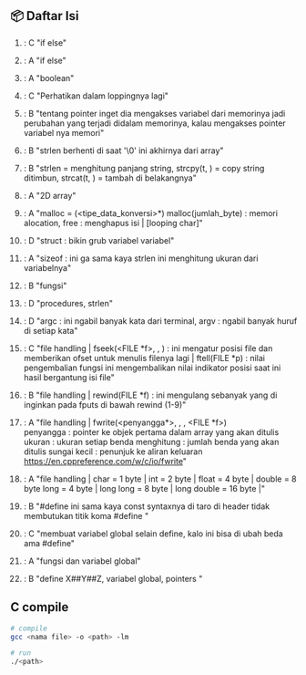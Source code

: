 ## 📦 Daftar Isi

1. : C "if else"
2. : A "if else"
3. : A "boolean"
4. : C "Perhatikan dalam loppingnya lagi"
5. : B "tentang pointer inget dia mengakses variabel dari memorinya
   jadi perubahan yang terjadi didalam memorinya, kalau mengakses
   pointer variabel nya memori"
6. : B "strlen berhenti di saat '\0' ini akhirnya dari array"
7. : B "strlen = menghitung panjang string, strcpy(t, <isinya>) = copy string
   ditimbun, strcat(t, <isinya>) = tambah di belakangnya"
8. : A "2D array"
9. : A "malloc <NamaVariabel> = (<tipe_data_konversi>\*) malloc(jumlah_byte) :
   memori alocation, free : menghapus isi | [looping char]"

10. : D "struct : bikin grub variabel variabel"
11. : A "sizeof : ini ga sama kaya strlen ini menghitung ukuran dari variabelnya"
12. : B "fungsi"
13. : D "procedures, strlen"
14. : D "argc : ini ngabil banyak kata dari terminal, argv : ngabil banyak huruf
    di setiap kata"
15. : C "file handling | fseek(<FILE *f>, <offset>, <whence position>) : ini mengatur
    posisi file dan memberikan ofset untuk menulis filenya lagi | ftell(FILE *p) :
    nilai pengembalian fungsi ini mengembalikan nilai indikator posisi saat
    ini hasil bergantung isi file"
16. : B "file handling | rewind(FILE \*f) : ini mengulang sebanyak yang di inginkan pada
    fputs di bawah rewind (1-9)"
17. : A "file handling | fwrite(<penyangga*>, <ukuran>, <penghitung>, <FILE *f>)  
     penyangga : pointer ke objek pertama dalam array yang akan ditulis
    ukuran : ukuran setiap benda
    menghitung : jumlah benda yang akan ditulis
    sungai kecil : penunjuk ke aliran keluaran
    https://en.cppreference.com/w/c/io/fwrite"
18. : A "file handling | char = 1 byte | int = 2 byte | float = 4 byte | double = 8 byte
    long = 4 byte | long long = 8 byte | long double = 16 byte |"
19. : B "#define ini sama kaya const syntaxnya di taro di header tidak membutukan titik koma
    #define <namaVariabel> <isi>"
20. : C "membuat variabel global selain define, kalo ini bisa di ubah beda ama #define"
21. : A "fungsi dan variabel global"
22. : B "define X##Y##Z, variabel global, pointers "

<!-- < = kurang dari
> = ini lebih dari -->

## C compile

```bash
# compile
gcc <nama file> -o <path> -lm

# run
./<path>

```
